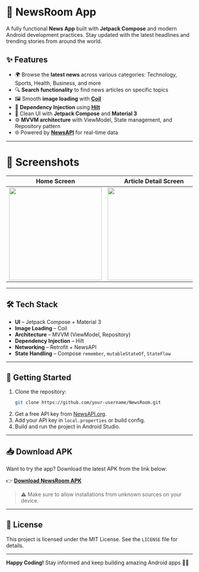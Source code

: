 # 📰 NewsRoom App

A fully functional **News App** built with **Jetpack Compose** and modern Android development practices. Stay updated with the latest headlines and trending stories from around the world.

## ✨ Features

- 🌍 Browse the **latest news** across various categories: Technology, Sports, Health, Business, and more  
- 🔍 **Search functionality** to find news articles on specific topics  
- 🖼️ Smooth **image loading** with [**Coil**](https://coil-kt.github.io/coil/)  
- 💉 **Dependency Injection** using [**Hilt**](https://developer.android.com/training/dependency-injection/hilt-android)  
- 🧭 Clean UI with **Jetpack Compose** and **Material 3**  
- ⚙️ **MVVM architecture** with ViewModel, State management, and Repository pattern  
- 🌐 Powered by [**NewsAPI**](https://newsapi.org/) for real-time data  

---

# 📸 Screenshots

| Home Screen                    | Article Detail Screen            |
|-------------------------------|----------------------------------|
| <img src="./readme-assets/news_home.png" width="250"/> | <img src="[./readme-assets/news_detail.png](https://github.com/Deepak-4551819/NewsRoom/blob/master/app/src/main/java/com/deep455/newsroom/presentation/component/Article_Screen.jpg?raw=true)" width="250"/> |

---

## 🛠️ Tech Stack

- **UI** – Jetpack Compose + Material 3  
- **Image Loading** – Coil  
- **Architecture** – MVVM (ViewModel, Repository)  
- **Dependency Injection** – Hilt  
- **Networking** – Retrofit + NewsAPI  
- **State Handling** – Compose `remember`, `mutableStateOf`, `StateFlow`

---

## 🚀 Getting Started

1. Clone the repository:
   ```bash
   git clone https://github.com/your-username/NewsRoom.git
   ```
2. Get a free API key from [NewsAPI.org](https://newsapi.org/).
3. Add your API key in `local.properties` or build config.
4. Build and run the project in Android Studio.

---

## 📥 Download APK

Want to try the app? Download the latest APK from the link below:

👉 [**Download NewsRoom APK**](https://drive.google.com/file/d/your-file-id/view?usp=sharing)

> ⚠️ Make sure to allow installations from unknown sources on your device.

---

## 📄 License

This project is licensed under the MIT License. See the `LICENSE` file for details.

---

**Happy Coding!** Stay informed and keep building amazing Android apps 📱📰
